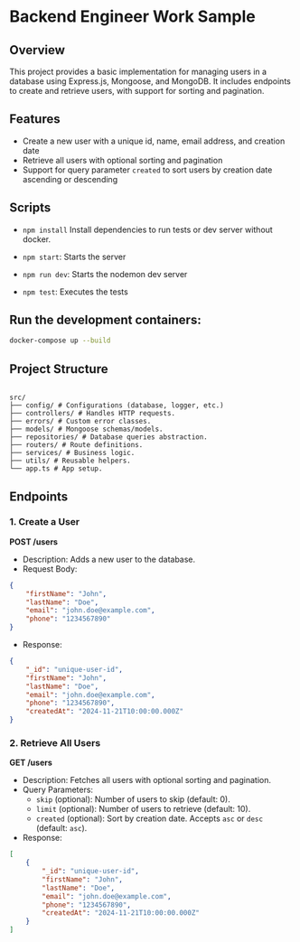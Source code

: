 # Backend Engineer Work Sample

## Overview

This project provides a basic implementation for managing users in a database using Express.js, Mongoose, and MongoDB. It includes endpoints to create and retrieve users, with support for sorting and pagination.

## Features

-   Create a new user with a unique id, name, email address, and creation date
-   Retrieve all users with optional sorting and pagination
-   Support for query parameter `created` to sort users by creation date ascending or descending

## Scripts

- `npm install` Install dependencies to run tests or dev server without docker.

-   `npm start`: Starts the server
-   `npm run dev`: Starts the nodemon dev server
-   `npm test`: Executes the tests

## Run the development containers:

````bash
docker-compose up --build
````


## Project Structure

````

src/
├── config/ # Configurations (database, logger, etc.)
├── controllers/ # Handles HTTP requests.
├── errors/ # Custom error classes.
├── models/ # Mongoose schemas/models.
├── repositories/ # Database queries abstraction.
├── routers/ # Route definitions.
├── services/ # Business logic.
├── utils/ # Reusable helpers.
└── app.ts # App setup.

````

## Endpoints

### 1. Create a User

**POST /users**

-   Description: Adds a new user to the database.
-   Request Body:

```json
{
    "firstName": "John",
    "lastName": "Doe",
    "email": "john.doe@example.com",
    "phone": "1234567890"
}
````

-   Response:

```json
{
    "_id": "unique-user-id",
    "firstName": "John",
    "lastName": "Doe",
    "email": "john.doe@example.com",
    "phone": "1234567890",
    "createdAt": "2024-11-21T10:00:00.000Z"
}
```

### 2. Retrieve All Users

**GET /users**

-   Description: Fetches all users with optional sorting and pagination.
-   Query Parameters:
    -   `skip` (optional): Number of users to skip (default: 0).
    -   `limit` (optional): Number of users to retrieve (default: 10).
    -   `created` (optional): Sort by creation date. Accepts `asc` or `desc` (default: `asc`).
-   Response:

```json
[
    {
        "_id": "unique-user-id",
        "firstName": "John",
        "lastName": "Doe",
        "email": "john.doe@example.com",
        "phone": "1234567890",
        "createdAt": "2024-11-21T10:00:00.000Z"
    }
]
```
